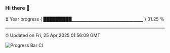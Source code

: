 ### Hi there 👋

⏳ Year progress { █████████▁▁▁▁▁▁▁▁▁▁▁▁▁▁▁▁▁▁▁▁▁ } 31.25 %

---

⏰ Updated on Fri, 25 Apr 2025 01:56:09 GMT

![Progress Bar CI](https://github.com/ZhaoGui/ZhaoGui/workflows/Progress%20Bar%20CI/badge.svg)
